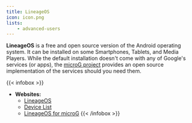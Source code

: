 ```yaml
---
title: LineageOS
icon: icon.png
lists:
    - advanced-users
---
```

**LineageOS** is a free and open source version of the Android operating system. It can be installed on some Smartphones, Tablets, and Media Players.
While the default installation doesn't come with any of Google's services (or apps), the [microG project][microg] provides an open source implementation
of the services should you need them.

{{< infobox >}}
- **Websites:**
    - [LineageOS](https://lineageos.org)
    - [Device List](https://download.lineageos.org/)
    - [LineageOS for microG](https://lineage.microg.org/)
{{< /infobox >}}

[microg]: https://microg.org/
